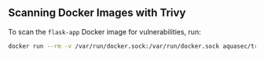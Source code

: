 ## Scanning Docker Images with Trivy

To scan the `flask-app` Docker image for vulnerabilities, run:

```bash
docker run --rm -v /var/run/docker.sock:/var/run/docker.sock aquasec/trivy image flask-app
